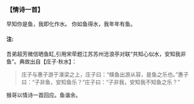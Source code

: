 ### 【情诗一首】

早知你是鱼，我即化作水。
你如鱼得水，我年年有鱼。

#### 注: 
吾弟超芳微信晒鱼缸,引用宋荦题江苏苏州沧浪亭对联“共知心似水，安知我非鱼”。典故出自【庄子·秋水】：

> 庄子与惠子游于濠梁之上，庄子曰：“倏鱼出游从容，是鱼之乐也。”惠子曰：“子非鱼，安知鱼乐？”庄子曰：“子非我，安知我不知鱼之乐？” 

猴哥以情诗一首回应。鱼谐余。


